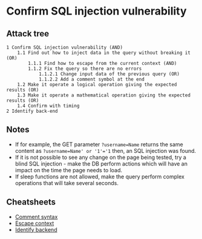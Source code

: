 # Confirm SQL injection vulnerability

## Attack tree

```text
1 Confirm SQL injection vulnerability (AND)
	1.1 Find out how to inject data in the query without breaking it (OR)
		1.1.1 Find how to escape from the current context (AND)
		1.1.2 Fix the query so there are no errors
			1.1.2.1 Change input data of the previous query (OR)
			1.1.2.2 Add a comment symbol at the end
	1.2 Make it operate a logical operation giving the expected results (OR)
	1.3 Make it operate a mathematical operation giving the expected results (OR)
	1.4 Confirm with timing
2 Identify back-end
```

## Notes

* If for example, the GET parameter `?username=Name` returns the same content as `?username=Name' or '1'='1` then, an SQL injection was found.
* If it is not possible to see any change on the page being tested, try a blind SQL injection - make the DB perform actions which will have an impact on the time the page needs to load.
* If sleep functions are not allowed, make the query perform complex operations that will take several seconds.

## Cheatsheets
* [Comment syntax](cheatsheets:docs/databases/comments)
* [Escape context](cheatsheets:docs/databases/escape-context)
* [Identify backend](https://github.com/swisskyrepo/PayloadsAllTheThings/tree/master/SQL%20Injection#dbms-identification)
